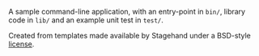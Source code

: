 A sample command-line application, with an entry-point in `bin/`, library code
in `lib/` and an example unit test in `test/`.

Created from templates made available by Stagehand under a BSD-style
[license](https://github.com/dart-lang/stagehand/blob/master/LICENSE).
